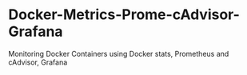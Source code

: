 # Docker-Metrics-Prome-cAdvisor-Grafana
Monitoring Docker Containers using Docker stats, Prometheus and cAdvisor, Grafana
